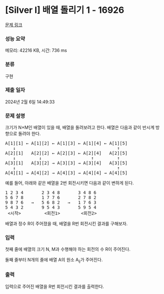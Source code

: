 # [Silver I] 배열 돌리기 1 - 16926 

[문제 링크](https://www.acmicpc.net/problem/16926) 

### 성능 요약

메모리: 42216 KB, 시간: 736 ms

### 분류

구현

### 제출 일자

2024년 2월 6일 14:49:33

### 문제 설명

<p>크기가 N×M인 배열이 있을 때, 배열을 돌려보려고 한다. 배열은 다음과 같이 반시계 방향으로 돌려야 한다.</p>

<pre>A[1][1] ← A[1][2] ← A[1][3] ← A[1][4] ← A[1][5]
   ↓                                       ↑
A[2][1]   A[2][2] ← A[2][3] ← A[2][4]   A[2][5]
   ↓         ↓                   ↑         ↑
A[3][1]   A[3][2] → A[3][3] → A[3][4]   A[3][5]
   ↓                                       ↑
A[4][1] → A[4][2] → A[4][3] → A[4][4] → A[4][5]</pre>

<p>예를 들어, 아래와 같은 배열을 2번 회전시키면 다음과 같이 변하게 된다.</p>

<pre>1 2 3 4       2 3 4 8       3 4 8 6
5 6 7 8       1 7 7 6       2 7 8 2
9 8 7 6   →   5 6 8 2   →   1 7 6 3
5 4 3 2       9 5 4 3       5 9 5 4
 <시작>         <회전1>        <회전2></pre>

<p>배열과 정수 R이 주어졌을 때, 배열을 R번 회전시킨 결과를 구해보자.</p>

### 입력 

 <p>첫째 줄에 배열의 크기 N, M과 수행해야 하는 회전의 수 R이 주어진다.</p>

<p>둘째 줄부터 N개의 줄에 배열 A의 원소 A<sub>ij</sub>가 주어진다.</p>

### 출력 

 <p>입력으로 주어진 배열을 R번 회전시킨 결과를 출력한다.</p>

